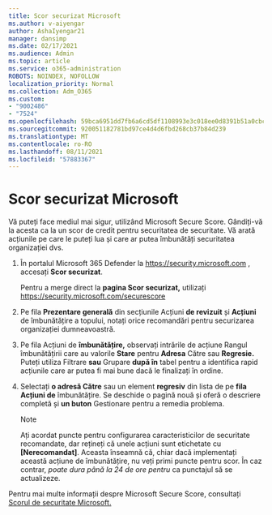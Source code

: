 ```yaml
---
title: Scor securizat Microsoft
ms.author: v-aiyengar
author: AshaIyengar21
manager: dansimp
ms.date: 02/17/2021
ms.audience: Admin
ms.topic: article
ms.service: o365-administration
ROBOTS: NOINDEX, NOFOLLOW
localization_priority: Normal
ms.collection: Adm_O365
ms.custom:
- "9002486"
- "7524"
ms.openlocfilehash: 59bca6951dd7fb6a6cd5df1108993e3c018ee0d8391b51a0cbcaf3a61fc45a55
ms.sourcegitcommit: 920051182781bd97ce4d4d6fbd268cb37b84d239
ms.translationtype: MT
ms.contentlocale: ro-RO
ms.lasthandoff: 08/11/2021
ms.locfileid: "57883367"
---
```

# <a name="microsoft-secure-score"></a>Scor securizat Microsoft

Vă puteți face mediul mai sigur, utilizând Microsoft Secure Score. Gândiți-vă la acesta ca la un scor de credit pentru securitatea de securitate. Vă arată acțiunile pe care le puteți lua și care ar putea îmbunătăți securitatea organizației dvs.

1. În portalul Microsoft 365 Defender la <https://security.microsoft.com> , accesați **Scor securizat**.

   Pentru a merge direct la **pagina Scor securizat,** utilizați <https://security.microsoft.com/securescore>

2. Pe fila **Prezentare generală** din secțiunile Acțiuni **de revizuit** și **Acțiuni** de îmbunătățire a topului, notați orice recomandări pentru securizarea organizației dumneavoastră.

3. Pe fila Acțiuni de  **îmbunătățire,** observați intrările de acțiune Rangul îmbunătățirii care au valorile **Stare** pentru **Adresa** Către sau **Regresie.**  Puteți utiliza Filtrare **sau** Grupare **după în** tabel pentru a identifica rapid acțiunile care ar putea fi mai bune dacă le finalizați în ordine.

4. Selectați **o adresă Către** sau un element **regresiv** din lista de pe **fila Acțiuni de** îmbunătățire. Se deschide o pagină nouă și oferă o descriere completă și **un buton** Gestionare pentru a remedia problema.

    > [!NOTE]
    > Ați acordat puncte pentru configurarea caracteristicilor de securitate recomandate, dar rețineți că unele acțiuni sunt etichetate cu **[Nerecomandat]**. Aceasta înseamnă că, chiar dacă implementați această acțiune de îmbunătățire, nu veți primi puncte pentru scor. În caz contrar, *poate dura până la 24 de ore pentru* ca punctajul să se actualizeze.

Pentru mai multe informații despre Microsoft Secure Score, consultați [Scorul de securitate Microsoft.](https://docs.microsoft.com/microsoft-365/security/defender/microsoft-secure-score)
